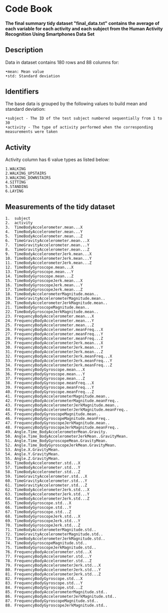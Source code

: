 # Code Book

#### The final summary tidy dataset "final_data.txt" contains the average of each variable for each activity and each subject from the Human Activity Recognition Using Smartphones Data Set

## Description

Data in dataset contains 180 rows and 88 columns for:

    •mean: Mean value
    •std: Standard deviation

## Identifiers
The base data is grouped by the following values to build mean and standard deviation:

    •subject - The ID of the test subject numbered sequentially from 1 to 30
    •activity - The type of activity performed when the corresponding measurements were taken

## Activity
Activity column has 6 value types as listed below:

    1.WALKING
    2.WALKING_UPSTAIRS
    3.WALKING_DOWNSTAIRS
    4.SITTING
    5.STANDING
    6.LAYING

## Measurements of the tidy dataset
    1.	subject
    2.	activity
    3.	TimeBodyAccelerometer.mean...X 
    4.	TimeBodyAccelerometer.mean...Y
    5.	TimeBodyAccelerometer.mean...Z 
    6.	TimeGravityAccelerometer.mean...X 
    7.	TimeGravityAccelerometer.mean...Y 
    8.	TimeGravityAccelerometer.mean...Z 
    9.	TimeBodyAccelerometerJerk.mean...X 
    10.	TimeBodyAccelerometerJerk.mean...Y 
    11.	TimeBodyAccelerometerJerk.mean...Z 
    12.	TimeBodyGyroscope.mean...X 
    13.	TimeBodyGyroscope.mean...Y 
    14.	TimeBodyGyroscope.mean...Z 
    15.	TimeBodyGyroscopeJerk.mean...X 
    16.	TimeBodyGyroscopeJerk.mean...Y 
    17.	TimeBodyGyroscopeJerk.mean...Z 
    18.	TimeBodyAccelerometerMagnitude.mean..
    19.	TimeGravityAccelerometerMagnitude.mean..
    20.	TimeBodyAccelerometerJerkMagnitude.mean.. 
    21.	TimeBodyGyroscopeMagnitude.mean.. 
    22.	TimeBodyGyroscopeJerkMagnitude.mean.. 
    23.	FrequencyBodyAccelerometer.mean...X 
    24.	FrequencyBodyAccelerometer.mean...Y 
    25.	FrequencyBodyAccelerometer.mean...Z 
    26.	FrequencyBodyAccelerometer.meanFreq...X 
    27.	FrequencyBodyAccelerometer.meanFreq...Y 
    28.	FrequencyBodyAccelerometer.meanFreq...Z 
    29.	FrequencyBodyAccelerometerJerk.mean...X 
    30.	FrequencyBodyAccelerometerJerk.mean...Y 
    31.	FrequencyBodyAccelerometerJerk.mean...Z 
    32.	FrequencyBodyAccelerometerJerk.meanFreq...X 
    33.	FrequencyBodyAccelerometerJerk.meanFreq...Y 
    34.	FrequencyBodyAccelerometerJerk.meanFreq...Z 
    35.	FrequencyBodyGyroscope.mean...X 
    36.	FrequencyBodyGyroscope.mean...Y 
    37.	FrequencyBodyGyroscope.mean...Z 
    38.	FrequencyBodyGyroscope.meanFreq...X 
    39.	FrequencyBodyGyroscope.meanFreq...Y 
    40.	FrequencyBodyGyroscope.meanFreq...Z 
    41.	FrequencyBodyAccelerometerMagnitude.mean.. 
    42.	FrequencyBodyAccelerometerMagnitude.meanFreq.. 
    43.	FrequencyBodyAccelerometerJerkMagnitude.mean.. 
    44.	FrequencyBodyAccelerometerJerkMagnitude.meanFreq.. 
    45.	FrequencyBodyGyroscopeMagnitude.mean.. 
    46.	FrequencyBodyGyroscopeMagnitude.meanFreq.. 
    47.	FrequencyBodyGyroscopeJerkMagnitude.mean.. 
    48.	FrequencyBodyGyroscopeJerkMagnitude.meanFreq.. 
    49.	Angle.Time_BodyAccelerometerMean.Gravity. 
    50.	Angle.Time_BodyAccelerometerJerkMean..GravityMean. 
    51.	Angle.Time_BodyGyroscopeMean.GravityMean. 
    52.	Angle.Time_BodyGyroscopeJerkMean.GravityMean. 
    53.	Angle.X.GravityMean. 
    54.	Angle.Y.GravityMean. 
    55.	Angle.Z.GravityMean. 
    56.	TimeBodyAccelerometer.std...X 
    57.	TimeBodyAccelerometer.std...Y 
    58.	TimeBodyAccelerometer.std...Z 
    59.	TimeGravityAccelerometer.std...X 
    60.	TimeGravityAccelerometer.std...Y 
    61.	TimeGravityAccelerometer.std...Z 
    62.	TimeBodyAccelerometerJerk.std...X 
    63.	TimeBodyAccelerometerJerk.std...Y 
    64.	TimeBodyAccelerometerJerk.std...Z 
    65.	TimeBodyGyroscope.std...X 
    66.	TimeBodyGyroscope.std...Y 
    67.	TimeBodyGyroscope.std...Z 
    68.	TimeBodyGyroscopeJerk.std...X 
    69.	TimeBodyGyroscopeJerk.std...Y 
    70.	TimeBodyGyroscopeJerk.std...Z 
    71.	TimeBodyAccelerometerMagnitude.std.. 
    72.	TimeGravityAccelerometerMagnitude.std.. 
    73.	TimeBodyAccelerometerJerkMagnitude.std.. 
    74.	TimeBodyGyroscopeMagnitude.std.. 
    75.	TimeBodyGyroscopeJerkMagnitude.std.. 
    76.	FrequencyBodyAccelerometer.std...X 
    77.	FrequencyBodyAccelerometer.std...Y 
    78.	FrequencyBodyAccelerometer.std...Z 
    79.	FrequencyBodyAccelerometerJerk.std...X 
    80.	FrequencyBodyAccelerometerJerk.std...Y 
    81.	FrequencyBodyAccelerometerJerk.std...Z 
    82.	FrequencyBodyGyroscope.std...X 
    83.	FrequencyBodyGyroscope.std...Y 
    84.	FrequencyBodyGyroscope.std...Z 
    85.	FrequencyBodyAccelerometerMagnitude.std.. 
    86.	FrequencyBodyAccelerometerJerkMagnitude.std.. 
    87.	FrequencyBodyGyroscopeMagnitude.std.. 
    88.	FrequencyBodyGyroscopeJerkMagnitude.std..
